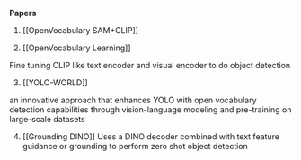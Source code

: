 


**Papers**

1. [[OpenVocabulary SAM+CLIP]]

2. [[OpenVocabulary Learning]]

Fine tuning CLIP like text encoder and visual encoder  to do object detection 

3. [[YOLO-WORLD]]

an innovative approach that enhances YOLO with open vocabulary detection capabilities through vision-language modeling and pre-training on large-scale datasets

4. [[Grounding DINO]]
Uses a DINO decoder combined with text feature guidance or grounding to perform zero shot object detection